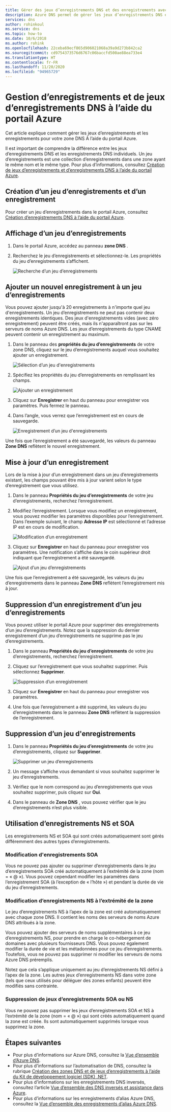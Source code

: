 ```yaml
---
title: Gérer des jeux d’enregistrements DNS et des enregistrements avec Azure DNS
description: Azure DNS permet de gérer les jeux d’enregistrements DNS et les enregistrements lors de l’hébergement de votre domaine.
services: dns
author: rohinkoul
ms.service: dns
ms.topic: how-to
ms.date: 10/6/2018
ms.author: rohink
ms.openlocfilehash: 22ceba69ecf865d906021068a39a9d273b842ca2
ms.sourcegitcommit: cd9754373576d6767c06baccfd500ae88ea733e4
ms.translationtype: HT
ms.contentlocale: fr-FR
ms.lasthandoff: 11/20/2020
ms.locfileid: "94965729"
---
```

# <a name="manage-dns-records-and-record-sets-by-using-the-azure-portal"></a>Gestion d’enregistrements et de jeux d’enregistrements DNS à l’aide du portail Azure

Cet article explique comment gérer les jeux d’enregistrements et les enregistrements pour votre zone DNS À l’aide du portail Azure.

Il est important de comprendre la différence entre les jeux d’enregistrements DNS et les enregistrements DNS individuels. Un jeu d’enregistrements est une collection d’enregistrements dans une zone ayant le même nom et le même type. Pour plus d’informations, consultez [Création de jeux d’enregistrements et d’enregistrements DNS à l’aide du portail Azure](./dns-getstarted-portal.md).

## <a name="create-a-new-record-set-and-record"></a>Création d’un jeu d’enregistrements et d’un enregistrement

Pour créer un jeu d’enregistrements dans le portail Azure, consultez [Création d’enregistrements DNS à l’aide du portail Azure](./dns-getstarted-portal.md).

## <a name="view-a-record-set"></a>Affichage d’un jeu d’enregistrements

1. Dans le portail Azure, accédez au panneau **zone DNS** .
2. Recherchez le jeu d’enregistrements et sélectionnez-le. Les propriétés du jeu d’enregistrements s’affichent.

    ![Recherche d’un jeu d’enregistrements](./media/dns-operations-recordsets-portal/searchset500.png)

## <a name="add-a-new-record-to-a-record-set"></a>Ajouter un nouvel enregistrement à un jeu d’enregistrements

Vous pouvez ajouter jusqu'à 20 enregistrements à n'importe quel jeu d'enregistrements. Un jeu d’enregistrements ne peut pas contenir deux enregistrements identiques. Des jeux d'enregistrements vides (avec zéro enregistrement) peuvent être créés, mais ils n'apparaîtront pas sur les serveurs de noms Azure DNS. Les jeux d’enregistrements du type CNAME peuvent contenir un enregistrement au maximum.

1. Dans le panneau des **propriétés du jeu d’enregistrements** de votre zone DNS, cliquez sur le jeu d’enregistrements auquel vous souhaitez ajouter un enregistrement.

    ![Sélection d’un jeu d'enregistrements](./media/dns-operations-recordsets-portal/selectset500.png)

2. Spécifiez les propriétés du jeu d’enregistrements en remplissant les champs.

    ![Ajouter un enregistrement](./media/dns-operations-recordsets-portal/addrecord500.png)

3. Cliquez sur **Enregistrer** en haut du panneau pour enregistrer vos paramètres. Puis fermez le panneau.
4. Dans l’angle, vous verrez que l’enregistrement est en cours de sauvegarde.

    ![Enregistrement d’un jeu d'enregistrements](./media/dns-operations-recordsets-portal/saving150.png)

Une fois que l’enregistrement a été sauvegardé, les valeurs du panneau **Zone DNS** reflètent le nouvel enregistrement.

## <a name="update-a-record"></a>Mise à jour d’un enregistrement

Lors de la mise à jour d’un enregistrement dans un jeu d’enregistrements existant, les champs pouvant être mis à jour varient selon le type d’enregistrement que vous utilisez.

1. Dans le panneau **Propriétés du jeu d’enregistrements** de votre jeu d’enregistrements, recherchez l’enregistrement.
2. Modifiez l’enregistrement. Lorsque vous modifiez un enregistrement, vous pouvez modifier les paramètres disponibles pour l’enregistrement. Dans l’exemple suivant, le champ **Adresse IP** est sélectionné et l’adresse IP est en cours de modification.

    ![Modification d’un enregistrement](./media/dns-operations-recordsets-portal/modifyrecord500.png)

3. Cliquez sur **Enregistrer** en haut du panneau pour enregistrer vos paramètres. Une notification s’affiche dans le coin supérieur droit indiquant que l’enregistrement a été sauvegardé.

    ![Ajout d’un jeu d’enregistrements](./media/dns-operations-recordsets-portal/saved150.png)

Une fois que l’enregistrement a été sauvegardé, les valeurs du jeu d’enregistrements dans le panneau **Zone DNS** reflètent l’enregistrement mis à jour.

## <a name="remove-a-record-from-a-record-set"></a>Suppression d’un enregistrement d’un jeu d’enregistrements

Vous pouvez utiliser le portail Azure pour supprimer des enregistrements d’un jeu d’enregistrements. Notez que la suppression du dernier enregistrement d’un jeu d’enregistrements ne supprime pas le jeu d’enregistrements.

1. Dans le panneau **Propriétés du jeu d’enregistrements** de votre jeu d’enregistrements, recherchez l’enregistrement.
2. Cliquez sur l’enregistrement que vous souhaitez supprimer. Puis sélectionnez **Supprimer**.

    ![Suppression d’un enregistrement](./media/dns-operations-recordsets-portal/removerecord500.png)

3. Cliquez sur **Enregistrer** en haut du panneau pour enregistrer vos paramètres.
4. Une fois que l’enregistrement a été supprimé, les valeurs du jeu d’enregistrements dans le panneau **Zone DNS** reflètent la suppression de l’enregistrement.

## <a name="delete-a-record-set"></a><a name="delete"></a>Suppression d’un jeu d'enregistrements

1. Dans le panneau **Propriétés du jeu d’enregistrements** de votre jeu d’enregistrements, cliquez sur **Supprimer**.

    ![Supprimer un jeu d’enregistrements](./media/dns-operations-recordsets-portal/deleterecordset500.PNG)

2. Un message s’affiche vous demandant si vous souhaitez supprimer le jeu d’enregistrements.
3. Vérifiez que le nom correspond au jeu d’enregistrements que vous souhaitez supprimer, puis cliquez sur **Oui**.
4. Dans le panneau de **Zone DNS** , vous pouvez vérifier que le jeu d’enregistrements n’est plus visible.

## <a name="work-with-ns-and-soa-records"></a>Utilisation d’enregistrements NS et SOA

Les enregistrements NS et SOA qui sont créés automatiquement sont gérés différemment des autres types d’enregistrements.

### <a name="modify-soa-records"></a>Modification d'enregistrements SOA

Vous ne pouvez pas ajouter ou supprimer d’enregistrements dans le jeu d’enregistrements SOA créé automatiquement à l’extrémité de la zone (nom = « \@ »). Vous pouvez cependant modifier les paramètres dans l’enregistrement SOA (à l’exception de « l’hôte ») et pendant la durée de vie du jeu d’enregistrements.

### <a name="modify-ns-records-at-the-zone-apex"></a>Modification d’enregistrements NS à l’extrémité de la zone

Le jeu d’enregistrements NS à l’apex de la zone est créé automatiquement avec chaque zone DNS. Il contient les noms des serveurs de noms Azure DNS attribués à la zone.

Vous pouvez ajouter des serveurs de noms supplémentaires à ce jeu d’enregistrements NS, pour prendre en charge le co-hébergement de domaines avec plusieurs fournisseurs DNS. Vous pouvez également modifier la durée de vie et les métadonnées pour ce jeu d’enregistrements. Toutefois, vous ne pouvez pas supprimer ni modifier les serveurs de noms Azure DNS préremplis.

Notez que cela s’applique uniquement au jeu d’enregistrements NS défini à l’apex de la zone. Les autres jeux d’enregistrements NS dans votre zone (tels que ceux utilisés pour déléguer des zones enfants) peuvent être modifiés sans contrainte.

### <a name="delete-soa-or-ns-record-sets"></a>Suppression de jeux d’enregistrements SOA ou NS

Vous ne pouvez pas supprimer les jeux d’enregistrements SOA et NS à l’extrémité de la zone (nom = « \@ ») qui sont créés automatiquement quand la zone est créée. Ils sont automatiquement supprimés lorsque vous supprimez la zone.

## <a name="next-steps"></a>Étapes suivantes

* Pour plus d’informations sur Azure DNS, consultez la [Vue d’ensemble d’Azure DNS](dns-overview.md).
* Pour plus d’informations sur l’automatisation de DNS, consultez la rubrique [Création des zones DNS et de jeux d’enregistrements à l’aide du Kit de développement logiciel (SDK) .NET](dns-sdk.md).
* Pour plus d’informations sur les enregistrements DNS inversés, consultez l’article [Vue d’ensemble des DNS inversés et assistance dans Azure](dns-reverse-dns-overview.md).
* Pour plus d’informations sur les enregistrements d’alias Azure DNS, consultez la [Vue d’ensemble des enregistrements d’alias Azure DNS](dns-alias.md).